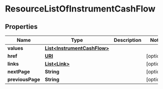 

# ResourceListOfInstrumentCashFlow

## Properties

Name | Type | Description | Notes
------------ | ------------- | ------------- | -------------
**values** | [**List&lt;InstrumentCashFlow&gt;**](InstrumentCashFlow.md) |  | 
**href** | [**URI**](URI.md) |  |  [optional]
**links** | [**List&lt;Link&gt;**](Link.md) |  |  [optional]
**nextPage** | **String** |  |  [optional]
**previousPage** | **String** |  |  [optional]



